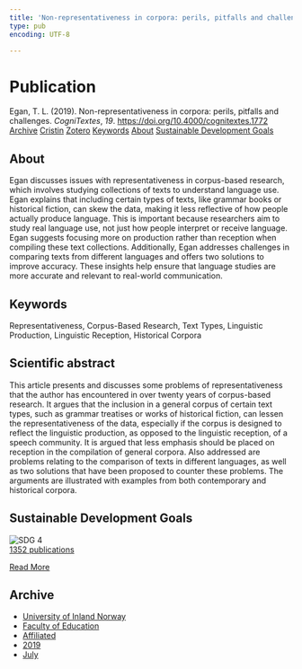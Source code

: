 ```yaml
---
title: 'Non-representativeness in corpora: perils, pitfalls and challenges'
type: pub
encoding: UTF-8

---
```

<h1>Publication</h1>
<article id="csl-bib-container-TH2IE4QC" class="csl-bib-container">
  <div class="csl-bib-body"> <div class="csl-entry">Egan, T. L. (2019). Non-representativeness in corpora: perils, pitfalls and challenges. <i>CogniTextes</i>, <i>19</i>. <a href="https://doi.org/10.4000/cognitextes.1772">https://doi.org/10.4000/cognitextes.1772</a></div> </div>
  <div class="csl-bib-buttons">
    <a href="#taxonomy-article-TH2IE4QC" alt="archive" class="csl-bib-button">Archive</a>
    <a href="https://app.cristin.no/results/show.jsf?id=1710767" alt="Cristin" class="csl-bib-button">Cristin</a>
    <a href="http://zotero.org/groups/5881554/items/TH2IE4QC" alt="Zotero" class="csl-bib-button">Zotero</a>
    <a href="#keywords-article-TH2IE4QC" alt="keywords" class="csl-bib-button">Keywords</a>
    <a href="#about-article-TH2IE4QC" alt="about_pub" class="csl-bib-button">About</a>
    <a href="#sdg-article-TH2IE4QC" alt="sdg" class="csl-bib-button">Sustainable Development Goals</a>
  </div>
  <div id="csl-bib-meta-container-TH2IE4QC"></div>
</article>
<div id="csl-bib-meta-TH2IE4QC" class="csl-bib-meta">
  <article id="about-article-TH2IE4QC" class="about_pub-article">
    <h1>About</h1>
    Egan discusses issues with representativeness in corpus-based research, which involves studying collections of texts to understand language use. Egan explains that including certain types of texts, like grammar books or historical fiction, can skew the data, making it less reflective of how people actually produce language. This is important because researchers aim to study real language use, not just how people interpret or receive language. Egan suggests focusing more on production rather than reception when compiling these text collections. Additionally, Egan addresses challenges in comparing texts from different languages and offers two solutions to improve accuracy. These insights help ensure that language studies are more accurate and relevant to real-world communication.
  </article>
  <article id="keywords-article-TH2IE4QC" class="keywords-article">
    <h1>Keywords</h1>
    Representativeness, Corpus-Based Research, Text Types, Linguistic Production, Linguistic Reception, Historical Corpora
  </article>
  <article id="abstract-article-TH2IE4QC" class="abstract-article">
    <h1>Scientific abstract</h1>
    This article presents and discusses some problems of representativeness that the author has encountered in over twenty years of corpus-based research. It argues that the inclusion in a general corpus of certain text types, such as grammar treatises or works of historical fiction, can lessen the representativeness of the data, especially if the corpus is designed to reflect the linguistic production, as opposed to the linguistic reception, of a speech community. It is argued that less emphasis should be placed on reception in the compilation of general corpora. Also addressed are problems relating to the comparison of texts in different languages, as well as two solutions that have been proposed to counter these problems. The arguments are illustrated with examples from both contemporary and historical corpora.
  </article>
  <article id="sdg-article-TH2IE4QC" class="sdg-article">
    <h1>Sustainable Development Goals</h1>
    <div class="sdg-container"><div id="sdg4" class="sdg">
        <img src="{{< params subfolder >}}images/sdg/sdg04_en.png" class="image" alt="SDG 4">
        <div class="sdg-overlay">
          <a href="{{< params subfolder >}}en/archive/?sdg=4#archive" class="sdg-publication-count"><span>1352</span> publications</a>
          <p><a href="https://sdgs.un.org/goals/goal4" class="sdg-read-more">Read More</a></p>
        </div>
      </div></div>
  </article>
  <article id="taxonomy-article-TH2IE4QC" class="taxonomy-article">
    <h1>Archive</h1>
    <ul>
      <li><a href="{{< params subfolder >}}en/archive/?key=3DCRN523">University of Inland Norway</a></li>
      <li><a href="{{< params subfolder >}}en/archive/?key=WYNZA47F">Faculty of Education</a></li>
      <li><a href="{{< params subfolder >}}en/archive/?key=2ZAN5K7T">Affiliated</a></li>
      <li><a href="{{< params subfolder >}}en/archive/?key=DEBVM7RU">2019</a></li>
      <li><a href="{{< params subfolder >}}en/archive/?key=M449XVFR">July</a></li>
    </ul>
  </article>
</div>
